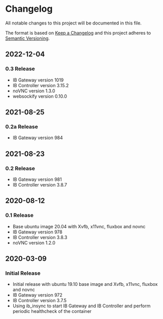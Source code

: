# Changelog
All notable changes to this project will be documented in this file.

The format is based on [Keep a Changelog](http://keepachangelog.com/en/1.0.0/)
and this project adheres to [Semantic Versioning](http://semver.org/spec/v2.0.0.html).

## 2022-12-04
### 0.3 Release
- IB Gateway version 1019
- IB Controller version 3.15.2
- noVNC version 1.3.0
- websockify version 0.10.0

## 2021-08-25
### 0.2a Release
- IB Gateway version 984

## 2021-08-23
### 0.2 Release
- IB Gateway version 981
- IB Controller version 3.8.7

## 2020-08-12
### 0.1 Release
- Base ubuntu image 20.04 with Xvfb, x11vnc, fluxbox and novnc
- IB Gateway version 978
- IB Controller version 3.8.3
- noVNC version 1.2.0

## 2020-03-09
### Initial Release
- Initial release with ubuntu 19.10 base image and Xvfb, x11vnc, fluxbox and novnc
- IB Gateway version 972
- IB Controller version 3.7.5
- Using ib_insync to start IB Gateway and IB Controller and perform periodic healthcheck of the container             
